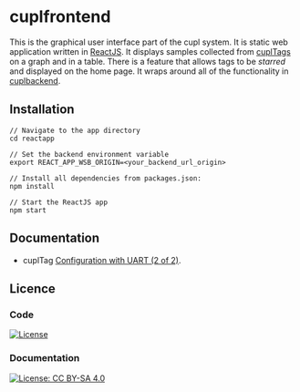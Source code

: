 # cuplfrontend
This is the graphical user interface part of the cupl system. It is static web application written in [ReactJS](https://reactjs.org/). It displays samples collected from   [cuplTags](https://github.com/cuplsensor/cupltag) on a graph and in a table. There is a feature that allows tags to be *starred* and displayed on the home page. It wraps around all of the functionality in [cuplbackend](https://github.com/cuplsensor/cuplbackend).

## Installation

```
// Navigate to the app directory
cd reactapp

// Set the backend environment variable
export REACT_APP_WSB_ORIGIN=<your_backend_url_origin>

// Install all dependencies from packages.json:
npm install

// Start the ReactJS app
npm start
```

## Documentation

* cuplTag [Configuration with UART (2 of 2)](https://github.com/cuplsensor/cuplfrontend/blob/master/docs/guides/configUARTpt2/index.md).

## Licence

### Code

[![License](https://img.shields.io/badge/License-Apache%202.0-blue.svg)](https://opensource.org/licenses/Apache-2.0)

### Documentation

[![License: CC BY-SA 4.0](https://img.shields.io/badge/License-CC%20BY--SA%204.0-lightgrey.svg)](https://creativecommons.org/licenses/by-sa/4.0/)
